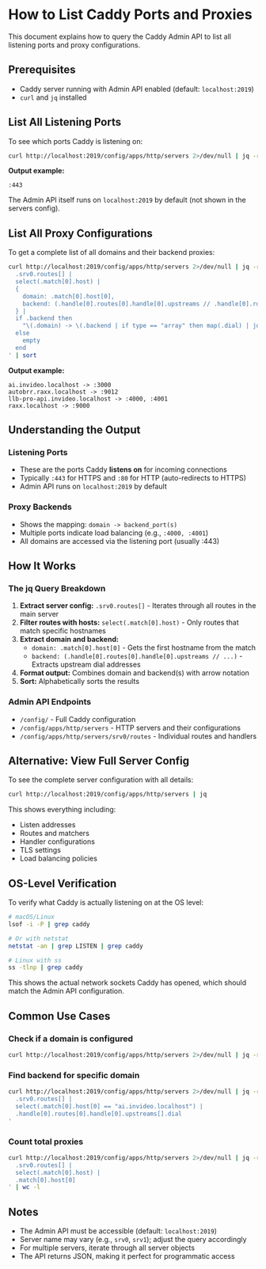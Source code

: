 # How to List Caddy Ports and Proxies

This document explains how to query the Caddy Admin API to list all listening ports and proxy configurations.

## Prerequisites

- Caddy server running with Admin API enabled (default: `localhost:2019`)
- `curl` and `jq` installed

## List All Listening Ports

To see which ports Caddy is listening on:

```bash
curl http://localhost:2019/config/apps/http/servers 2>/dev/null | jq -r '.[] | .listen[]? // empty' | sort -u
```

**Output example:**
```
:443
```

The Admin API itself runs on `localhost:2019` by default (not shown in the servers config).

## List All Proxy Configurations

To get a complete list of all domains and their backend proxies:

```bash
curl http://localhost:2019/config/apps/http/servers 2>/dev/null | jq -r '
  .srv0.routes[] |
  select(.match[0].host) |
  {
    domain: .match[0].host[0],
    backend: (.handle[0].routes[0].handle[0].upstreams // .handle[0].routes[].handle[0].upstreams // empty)
  } |
  if .backend then
    "\(.domain) -> \(.backend | if type == "array" then map(.dial) | join(", ") else .dial end)"
  else
    empty
  end
' | sort
```

**Output example:**
```
ai.invideo.localhost -> :3000
autobrr.raxx.localhost -> :9012
llb-pro-api.invideo.localhost -> :4000, :4001
raxx.localhost -> :9000
```

## Understanding the Output

### Listening Ports
- These are the ports Caddy **listens on** for incoming connections
- Typically `:443` for HTTPS and `:80` for HTTP (auto-redirects to HTTPS)
- Admin API runs on `localhost:2019` by default

### Proxy Backends
- Shows the mapping: `domain -> backend_port(s)`
- Multiple ports indicate load balancing (e.g., `:4000, :4001`)
- All domains are accessed via the listening port (usually :443)

## How It Works

### The jq Query Breakdown

1. **Extract server config:** `.srv0.routes[]` - Iterates through all routes in the main server
2. **Filter routes with hosts:** `select(.match[0].host)` - Only routes that match specific hostnames
3. **Extract domain and backend:**
   - `domain: .match[0].host[0]` - Gets the first hostname from the match
   - `backend: (.handle[0].routes[0].handle[0].upstreams // ...)` - Extracts upstream dial addresses
4. **Format output:** Combines domain and backend(s) with arrow notation
5. **Sort:** Alphabetically sorts the results

### Admin API Endpoints

- `/config/` - Full Caddy configuration
- `/config/apps/http/servers` - HTTP servers and their configurations
- `/config/apps/http/servers/srv0/routes` - Individual routes and handlers

## Alternative: View Full Server Config

To see the complete server configuration with all details:

```bash
curl http://localhost:2019/config/apps/http/servers | jq
```

This shows everything including:
- Listen addresses
- Routes and matchers
- Handler configurations
- TLS settings
- Load balancing policies

## OS-Level Verification

To verify what Caddy is actually listening on at the OS level:

```bash
# macOS/Linux
lsof -i -P | grep caddy

# Or with netstat
netstat -an | grep LISTEN | grep caddy

# Linux with ss
ss -tlnp | grep caddy
```

This shows the actual network sockets Caddy has opened, which should match the Admin API configuration.

## Common Use Cases

### Check if a domain is configured
```bash
curl http://localhost:2019/config/apps/http/servers 2>/dev/null | jq -r '.srv0.routes[].match[0].host[]?' | grep "example.localhost"
```

### Find backend for specific domain
```bash
curl http://localhost:2019/config/apps/http/servers 2>/dev/null | jq -r '
  .srv0.routes[] |
  select(.match[0].host[0] == "ai.invideo.localhost") |
  .handle[0].routes[0].handle[0].upstreams[].dial
'
```

### Count total proxies
```bash
curl http://localhost:2019/config/apps/http/servers 2>/dev/null | jq -r '
  .srv0.routes[] |
  select(.match[0].host) |
  .match[0].host[0]
' | wc -l
```

## Notes

- The Admin API must be accessible (default: `localhost:2019`)
- Server name may vary (e.g., `srv0`, `srv1`); adjust the query accordingly
- For multiple servers, iterate through all server objects
- The API returns JSON, making it perfect for programmatic access
